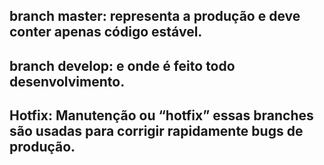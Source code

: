 ## branch master:  representa a produção  e deve conter apenas código estável.

## branch develop: e onde é feito todo desenvolvimento.

## Hotfix: Manutenção ou “hotfix” essas branches são usadas para corrigir rapidamente bugs de produção. 

